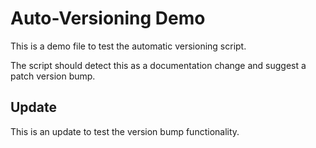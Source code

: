 # Auto-Versioning Demo

This is a demo file to test the automatic versioning script.

The script should detect this as a documentation change and suggest a patch version bump.

## Update

This is an update to test the version bump functionality.
